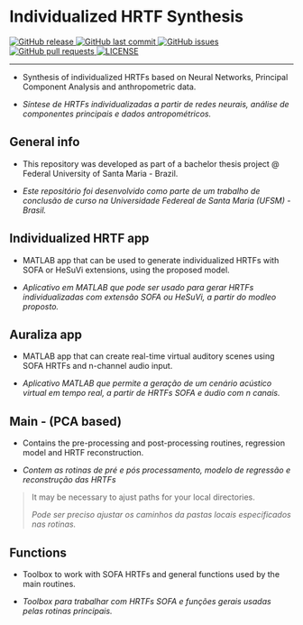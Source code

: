 # Individualized HRTF Synthesis

<p align="left">
  <a href="https://github.com/davircarvalho/Individualized_HRTF_Synthesis/releases/" target="_blank">
    <img alt="GitHub release" src="https://img.shields.io/github/v/release/davircarvalho/Individualized_HRTF_Synthesis?include_prereleases&style=flat-square">
  </a>

  <a href="https://github.com/davircarvalho/Individualized_HRTF_Synthesis/commits/master" target="_blank">
    <img src="https://img.shields.io/github/last-commit/davircarvalho/Individualized_HRTF_Synthesis?style=flat-square" alt="GitHub last commit">
  </a>

  <a href="https://github.com/davircarvalho/Individualized_HRTF_Synthesis/issues" target="_blank">
    <img src="https://img.shields.io/github/issues/davircarvalho/Individualized_HRTF_Synthesis?style=flat-square&color=red" alt="GitHub issues">
  </a>

  <a href="https://github.com/davircarvalho/Individualized_HRTF_Synthesis/pulls" target="_blank">
    <img src="https://img.shields.io/github/issues-pr/davircarvalho/Individualized_HRTF_Synthesis?style=flat-square&color=blue" alt="GitHub pull requests">
  </a>

  <a href="https://github.com/davircarvalho/Individualized_HRTF_Synthesis/blob/master/LICENSE" target="_blank">
    <img alt="LICENSE" src="https://img.shields.io/github/license/davircarvalho/Individualized_HRTF_Synthesis?style=flat-square&color=yellow">
  <a/>

</p>
<hr>



- Synthesis of individualized HRTFs based on Neural Networks, Principal Component Analysis and anthropometric data.

- *Síntese de HRTFs individualizadas a partir de redes neurais, análise de componentes principais e dados antropométricos.*

## General info 

- This repository was developed as part of a bachelor thesis project @ Federal University of Santa Maria - Brazil.

- *Este repositório foi desenvolvido como parte de um trabalho de conclusão de curso na Universidade Federeal de Santa Maria (UFSM) - Brasil.*


## Individualized HRTF app 

- MATLAB app that can be used to generate individualized HRTFs with SOFA or HeSuVi extensions, using the proposed model.

- *Aplicativo em MATLAB que pode ser usado para gerar HRTFs individualizadas com extensão SOFA ou HeSuVi, a partir do modleo proposto.*

## Auraliza app

- MATLAB app that can create real-time virtual auditory scenes using SOFA HRTFs and n-channel audio input.

- *Aplicativo MATLAB que permite a geração de um cenário acústico virtual em tempo real, a partir de HRTFs SOFA e áudio com n canais.*


## Main - (PCA based)

- Contains the pre-processing and post-processing routines, regression model and HRTF reconstruction.

- *Contem as rotinas de pré e pós processamento, modelo de regressão e reconstrução das HRTFs*

> It may be necessary to ajust paths for your local directories.
>
> *Pode ser preciso ajustar os caminhos da pastas locais especificados nas rotinas.*


## Functions 

- Toolbox to work with SOFA HRTFs and general functions used by the main routines.

- *Toolbox para trabalhar com HRTFs SOFA e funções gerais usadas pelas rotinas principais.*
